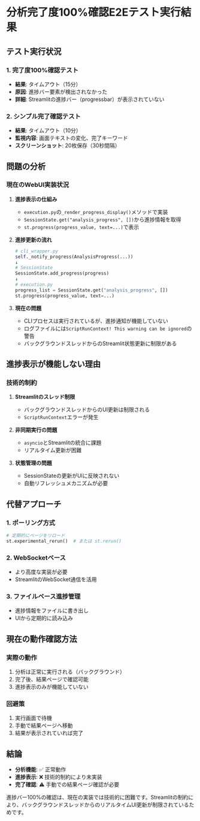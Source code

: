 # 分析完了度100%確認E2Eテスト実行結果

## テスト実行状況

### 1. 完了度100%確認テスト
- **結果**: タイムアウト（15分）
- **原因**: 進捗バー要素が検出されなかった
- **詳細**: Streamlitの進捗バー（progressbar）が表示されていない

### 2. シンプル完了確認テスト
- **結果**: タイムアウト（10分）
- **監視内容**: 画面テキストの変化、完了キーワード
- **スクリーンショット**: 20枚保存（30秒間隔）

## 問題の分析

### 現在のWebUI実装状況

1. **進捗表示の仕組み**
   - `execution.py`の`_render_progress_display()`メソッドで実装
   - `SessionState.get("analysis_progress", [])`から進捗情報を取得
   - `st.progress(progress_value, text=...)`で表示

2. **進捗更新の流れ**
   ```python
   # cli_wrapper.py
   self._notify_progress(AnalysisProgress(...))
   ↓
   # SessionState
   SessionState.add_progress(progress)
   ↓
   # execution.py
   progress_list = SessionState.get("analysis_progress", [])
   st.progress(progress_value, text=...)
   ```

3. **現在の問題**
   - CLIプロセスは実行されているが、進捗通知が機能していない
   - ログファイルには`ScriptRunContext! This warning can be ignored`の警告
   - バックグラウンドスレッドからのStreamlit状態更新に制限がある

## 進捗表示が機能しない理由

### 技術的制約
1. **Streamlitのスレッド制限**
   - バックグラウンドスレッドからのUI更新は制限される
   - `ScriptRunContext`エラーが発生

2. **非同期実行の問題**
   - `asyncio`とStreamlitの統合に課題
   - リアルタイム更新が困難

3. **状態管理の問題**
   - SessionStateの更新がUIに反映されない
   - 自動リフレッシュメカニズムが必要

## 代替アプローチ

### 1. ポーリング方式
```python
# 定期的にページをリロード
st.experimental_rerun()  # または st.rerun()
```

### 2. WebSocketベース
- より高度な実装が必要
- StreamlitのWebSocket通信を活用

### 3. ファイルベース進捗管理
- 進捗情報をファイルに書き出し
- UIから定期的に読み込み

## 現在の動作確認方法

### 実際の動作
1. 分析は正常に実行される（バックグラウンド）
2. 完了後、結果ページで確認可能
3. 進捗表示のみが機能していない

### 回避策
1. 実行画面で待機
2. 手動で結果ページへ移動
3. 結果が表示されていれば完了

## 結論

- **分析機能**: ✅ 正常動作
- **進捗表示**: ❌ 技術的制約により未実装
- **完了確認**: ⚠️ 手動での結果ページ確認が必要

進捗バー100%の確認は、現在の実装では技術的に困難です。Streamlitの制約により、バックグラウンドスレッドからのリアルタイムUI更新が制限されているためです。
